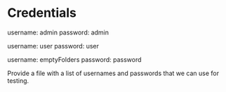 # Credentials


username: admin
password: admin

username: user
password: user

username: emptyFolders
password: password

Provide a file with a list of usernames and passwords that we can use for testing.
